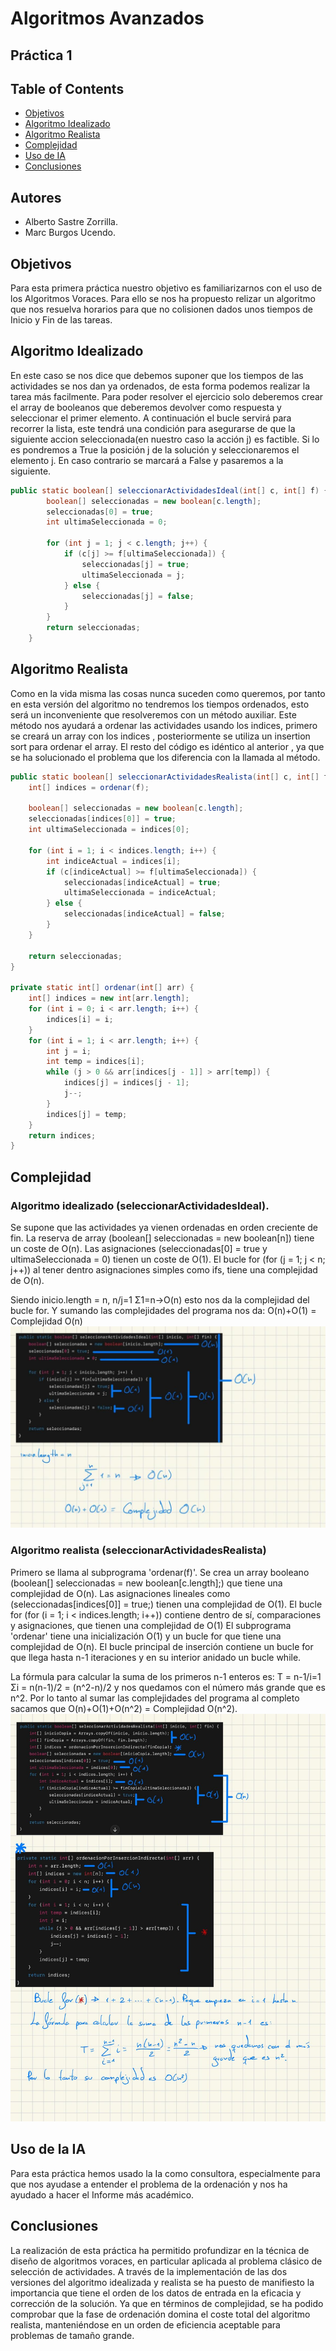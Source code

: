 # Algoritmos Avanzados
## Práctica 1
## Table of Contents
- [Objetivos](#objetivos)
- [Algoritmo Idealizado](#algoritmo-idealizado)
- [Algoritmo Realista](#algoritmo-realista)
- [Complejidad](#complejidad)
- [Uso de IA](#uso-de-la-IA)
- [Conclusiones](#conclusiones)
## Autores
- Alberto Sastre Zorrilla.
- Marc Burgos Ucendo.
## Objetivos 
Para esta primera práctica nuestro objetivo es familiarizarnos con el uso de los Algoritmos Voraces. Para ello se nos ha propuesto relizar un algoritmo que nos resuelva horarios para que no colisionen dados unos tiempos de Inicio y Fin de las tareas.
## Algoritmo Idealizado
En este caso se nos dice que debemos suponer que los tiempos de las actividades se nos dan ya ordenados, de esta forma podemos realizar la tarea más facilmente. Para poder resolver el ejercicio solo deberemos crear el array de booleanos que deberemos devolver como respuesta y seleccionar el primer elemento. A continuación el bucle servirá para recorrer la lista, este tendrá una condición para asegurarse de que la siguiente accion seleccionada(en nuestro caso la acción j) es factible. Si lo es pondremos a True la posición j de la solución y seleccionaremos el elemento j. En caso contrario se marcará a False y pasaremos a la siguiente.
````java
public static boolean[] seleccionarActividadesIdeal(int[] c, int[] f) {
        boolean[] seleccionadas = new boolean[c.length];
        seleccionadas[0] = true; 
        int ultimaSeleccionada = 0;

        for (int j = 1; j < c.length; j++) {
            if (c[j] >= f[ultimaSeleccionada]) { 
                seleccionadas[j] = true;
                ultimaSeleccionada = j;
            } else {
                seleccionadas[j] = false;
            }
        }
        return seleccionadas;
    }
````
## Algoritmo Realista
Como en la vida misma las cosas nunca suceden como queremos, por tanto en esta versión del algoritmo no tendremos los tiempos ordenados, esto será un inconveniente que resolveremos con un método auxiliar. Este método nos ayudará a ordenar las actividades usando los indices, primero se creará un array con los indices , posteriormente se utiliza un insertion sort para ordenar el array. El resto del código es idéntico al anterior , ya que se ha solucionado el problema que los diferencia con la llamada al método.
````java
public static boolean[] seleccionarActividadesRealista(int[] c, int[] f) {
    int[] indices = ordenar(f);

    boolean[] seleccionadas = new boolean[c.length];
    seleccionadas[indices[0]] = true;
    int ultimaSeleccionada = indices[0];

    for (int i = 1; i < indices.length; i++) {
        int indiceActual = indices[i];
        if (c[indiceActual] >= f[ultimaSeleccionada]) {
            seleccionadas[indiceActual] = true;
            ultimaSeleccionada = indiceActual;
        } else {
            seleccionadas[indiceActual] = false;
        }
    }

    return seleccionadas;
}

private static int[] ordenar(int[] arr) {
    int[] indices = new int[arr.length];
    for (int i = 0; i < arr.length; i++) {
        indices[i] = i;
    }
    for (int i = 1; i < arr.length; i++) {
        int j = i;
        int temp = indices[i];
        while (j > 0 && arr[indices[j - 1]] > arr[temp]) {
            indices[j] = indices[j - 1];
            j--;
        }
        indices[j] = temp;
    }
    return indices;
}
````

## Complejidad
### Algoritmo idealizado (seleccionarActividadesIdeal).
Se supone que las actividades ya vienen ordenadas en orden creciente  de fin.
La reserva de array (boolean[] seleccionadas = new boolean[n]) tiene un coste de O(n).
Las asignaciones (seleccionadas[0] = true y ultimaSeleccionada = 0) tienen un coste de O(1).
El bucle for (for (j = 1; j < n; j++)) al tener dentro asignaciones simples como ifs, tiene una complejidad de O(n).

Siendo inicio.length = n, 
n/j=1 Σ1=n->O(n) esto nos da la complejidad del bucle for.
Y sumando las complejidades del programa nos da: O(n)+O(1) = Complejidad O(n)
![Algoritmo idealizado](https://github.com/CazaMopis43/Algoritmos/blob/main/Ideal.jpg)
### Algoritmo realista (seleccionarActividadesRealista)
Primero se llama al subprograma 'ordenar(f)'.
Se crea un array booleano (boolean[] seleccionadas = new boolean[c.length];) que tiene una complejidad de O(n).
Las asignaciones lineales como (seleccionadas[indices[0]] = true;) tienen una complejidad de O(1). 
El bucle for (for (i = 1; i < indices.length; i++)) contiene dentro de sí, comparaciones y asignaciones, que tienen una complejidad de O(1)
El subprograma 'ordenar' tiene una inicialización O(1) y un bucle for que tiene una complejidad de O(n).
El bucle principal de inserción contiene un bucle for que llega hasta n-1 iteraciones y en su interior anidado un bucle while. 

La fórmula para calcular la suma de los primeros n-1 enteros es:
T = n-1/i=1 Σi = n(n-1)/2 = (n^2-n)/2 y nos quedamos con el número más grande que es n^2. Por lo tanto al sumar las complejidades del programa al completo sacamos que O(n)+O(1)+O(n^2) = Complejidad O(n^2).
![Algoritmo Realista](https://github.com/CazaMopis43/Algoritmos/blob/main/Real.jpg)
## Uso de la IA
Para esta práctica hemos usado la Ia como consultora, especialmente para que nos ayudase a entender el problema de la ordenación y nos ha ayudado a hacer el Informe más académico.
## Conclusiones
La realización de esta práctica ha permitido profundizar en la técnica de diseño de algoritmos voraces, en particular aplicada al problema clásico de selección de actividades. A través de la implementación de las dos versiones del algoritmo idealizada y realista se ha puesto de manifiesto la importancia que tiene el orden de los datos de entrada en la eficacia y corrección de la solución. Ya que en términos de complejidad, se ha podido comprobar que la fase de ordenación domina el coste total del algoritmo realista, manteniéndose en un orden de eficiencia aceptable para problemas de tamaño grande.
